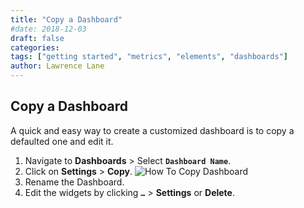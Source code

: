 ```yaml
---
title: "Copy a Dashboard"
#date: 2018-12-03
draft: false
categories:
tags: ["getting started", "metrics", "elements", "dashboards"]
author: Lawrence Lane
---
```


## Copy a Dashboard
A quick and easy way to create a customized dashboard is to copy a defaulted one and edit it.

1. Navigate to **Dashboards** > Select **`Dashboard Name`**.
2. Click on **Settings** > **Copy**.
![How To Copy Dashboard](/images/_index/how-to-copy-dashboard.png)
3. Rename the Dashboard.
4. Edit the widgets by clicking **`…`** > **Settings** or **Delete**.
